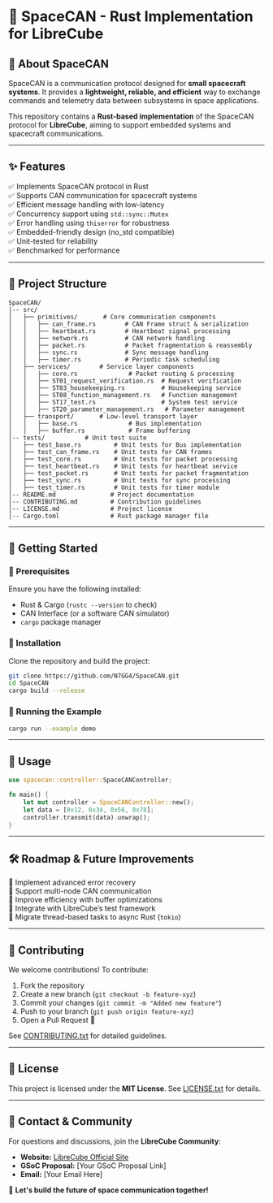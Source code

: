 # 🚀 SpaceCAN - Rust Implementation for LibreCube

## **🔹 About SpaceCAN**
SpaceCAN is a communication protocol designed for **small spacecraft systems**. It provides a **lightweight, reliable, and efficient** way to exchange commands and telemetry data between subsystems in space applications.

This repository contains a **Rust-based implementation** of the SpaceCAN protocol for **LibreCube**, aiming to support embedded systems and spacecraft communications.

---

## **✨ Features**
✅ Implements SpaceCAN protocol in Rust  
✅ Supports CAN communication for spacecraft systems  
✅ Efficient message handling with low-latency  
✅ Concurrency support using `std::sync::Mutex`  
✅ Error handling using `thiserror` for robustness  
✅ Embedded-friendly design (no_std compatible)  
✅ Unit-tested for reliability  
✅ Benchmarked for performance  

---

## **📌 Project Structure**
```
SpaceCAN/
│-- src/
│   ├── primitives/       # Core communication components
│   │   ├── can_frame.rs        # CAN Frame struct & serialization
│   │   ├── heartbeat.rs        # Heartbeat signal processing
│   │   ├── network.rs          # CAN network handling
│   │   ├── packet.rs           # Packet fragmentation & reassembly
│   │   ├── sync.rs             # Sync message handling
│   │   ├── timer.rs            # Periodic task scheduling
│   ├── services/        # Service layer components
│   │   ├── core.rs              # Packet routing & processing
│   │   ├── ST01_request_verification.rs  # Request verification
│   │   ├── ST03_housekeeping.rs          # Housekeeping service
│   │   ├── ST08_function_management.rs   # Function management
│   │   ├── ST17_test.rs                  # System test service
│   │   ├── ST20_parameter_management.rs   # Parameter management
│   ├── transport/       # Low-level transport layer
│   │   ├── base.rs              # Bus implementation
│   │   ├── buffer.rs            # Frame buffering
│-- tests/           # Unit test suite
│   ├── test_base.rs         # Unit tests for Bus implementation
│   ├── test_can_frame.rs    # Unit tests for CAN frames
│   ├── test_core.rs         # Unit tests for packet processing
│   ├── test_heartbeat.rs    # Unit tests for heartbeat service
│   ├── test_packet.rs       # Unit tests for packet fragmentation
│   ├── test_sync.rs         # Unit tests for sync processing
│   ├── test_timer.rs        # Unit tests for timer module
│-- README.md               # Project documentation
│-- CONTRIBUTING.md         # Contribution guidelines
│-- LICENSE.md              # Project license
│-- Cargo.toml              # Rust package manager file
```

---

## **🚀 Getting Started**

### **🔹 Prerequisites**
Ensure you have the following installed:
- Rust & Cargo (`rustc --version` to check)
- CAN Interface (or a software CAN simulator)
- `cargo` package manager

### **🔹 Installation**
Clone the repository and build the project:
```sh
git clone https://github.com/N7GG4/SpaceCAN.git
cd SpaceCAN
cargo build --release
```

### **🔹 Running the Example**
```sh
cargo run --example demo
```

---

## **📡 Usage**
```rust
use spacecan::controller::SpaceCANController;

fn main() {
    let mut controller = SpaceCANController::new();
    let data = [0x12, 0x34, 0x56, 0x78];
    controller.transmit(data).unwrap();
}
```

---

## **🛠 Roadmap & Future Improvements**
📌 Implement advanced error recovery  
📌 Support multi-node CAN communication  
📌 Improve efficiency with buffer optimizations  
📌 Integrate with LibreCube’s test framework  
📌 Migrate thread-based tasks to async Rust (`tokio`)  

---

## **📜 Contributing**
We welcome contributions! To contribute:
1. Fork the repository
2. Create a new branch (`git checkout -b feature-xyz`)
3. Commit your changes (`git commit -m "Added new feature"`)
4. Push to your branch (`git push origin feature-xyz`)
5. Open a Pull Request 🚀

See [CONTRIBUTING.txt](CONTRIBUTING.txt) for detailed guidelines.

---

## **📄 License**
This project is licensed under the **MIT License**. See [LICENSE.txt](LICENSE.txt) for details.

---

## **📢 Contact & Community**
For questions and discussions, join the **LibreCube Community**:
- **Website:** [LibreCube Official Site](https://librecube.gitlab.io/)
- **GSoC Proposal:** [Your GSoC Proposal Link]
- **Email:** [Your Email Here]

🚀 **Let's build the future of space communication together!**
